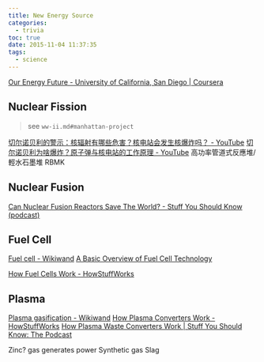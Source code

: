 ```yaml
---
title: New Energy Source
categories:
  - trivia
toc: true
date: 2015-11-04 11:37:35
tags:
  - science
---
```


[Our Energy Future - University of California, San Diego | Coursera](https://www.coursera.org/learn/future-of-energy/)

## Nuclear Fission

> see `ww-ii.md#manhattan-project`

[切尔诺贝利的警示：核辐射有哪些危害？核电站会发生核爆炸吗？ - YouTube](https://www.youtube.com/watch?v=BaNj2K73NPY&t=0s)
[切尔诺贝利为啥爆炸？原子弹与核电站的工作原理 - YouTube](https://www.youtube.com/watch?v=hOUyWmcO6D8)
高功率管道式反應堆/輕水石墨堆 RBMK

## Nuclear Fusion

[Can Nuclear Fusion Reactors Save The World? - Stuff You Should Know (podcast)](https://player.fm/series/stuff-you-should-know/can-nuclear-fusion-reactors-save-the-world)

## Fuel Cell

[Fuel cell - Wikiwand](https://www.wikiwand.com/en/Fuel_cell)
[A Basic Overview of Fuel Cell Technology](http://americanhistory.si.edu/fuelcells/basics.htm)

[How Fuel Cells Work - HowStuffWorks](http://auto.howstuffworks.com/fuel-efficiency/alternative-fuels/fuel-cell.htm)

## Plasma

[Plasma gasification - Wikiwand](http://www.wikiwand.com/en/Plasma_gasification)
[How Plasma Converters Work - HowStuffWorks](http://science.howstuffworks.com/environmental/energy/plasma-converter.htm)
[How Plasma Waste Converters Work | Stuff You Should Know: The Podcast](http://www.stuffyoushouldknow.com/podcasts/please-listen-to-how-plasma-waste-converters-work/)

Zinc? gas generates power
Synthetic gas
Slag
